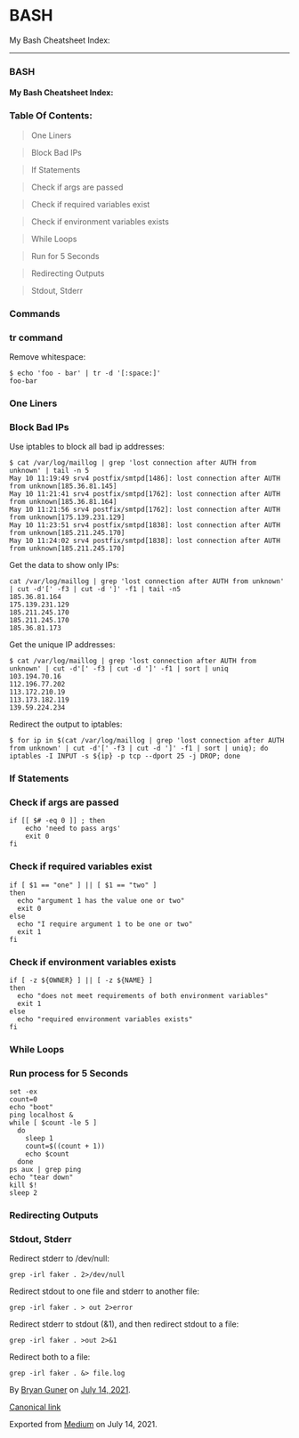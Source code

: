 BASH
====

My Bash Cheatsheet Index:

------------------------------------------------------------------------

### BASH

#### My Bash Cheatsheet Index:

### Table Of Contents:

> One Liners

> Block Bad IPs

> If Statements

> Check if args are passed

> Check if required variables exist

> Check if environment variables exists

> While Loops

> Run for 5 Seconds

> Redirecting Outputs

> Stdout, Stderr

### Commands

### tr command

Remove whitespace:

    $ echo 'foo - bar' | tr -d '[:space:]'
    foo-bar

### One Liners

### Block Bad IPs

Use iptables to block all bad ip addresses:

    $ cat /var/log/maillog | grep 'lost connection after AUTH from unknown' | tail -n 5
    May 10 11:19:49 srv4 postfix/smtpd[1486]: lost connection after AUTH from unknown[185.36.81.145]
    May 10 11:21:41 srv4 postfix/smtpd[1762]: lost connection after AUTH from unknown[185.36.81.164]
    May 10 11:21:56 srv4 postfix/smtpd[1762]: lost connection after AUTH from unknown[175.139.231.129]
    May 10 11:23:51 srv4 postfix/smtpd[1838]: lost connection after AUTH from unknown[185.211.245.170]
    May 10 11:24:02 srv4 postfix/smtpd[1838]: lost connection after AUTH from unknown[185.211.245.170]

Get the data to show only IPs:

    cat /var/log/maillog | grep 'lost connection after AUTH from unknown' | cut -d'[' -f3 | cut -d ']' -f1 | tail -n5
    185.36.81.164
    175.139.231.129
    185.211.245.170
    185.211.245.170
    185.36.81.173

Get the unique IP addresses:

    $ cat /var/log/maillog | grep 'lost connection after AUTH from unknown' | cut -d'[' -f3 | cut -d ']' -f1 | sort | uniq
    103.194.70.16
    112.196.77.202
    113.172.210.19
    113.173.182.119
    139.59.224.234

Redirect the output to iptables:

    $ for ip in $(cat /var/log/maillog | grep 'lost connection after AUTH from unknown' | cut -d'[' -f3 | cut -d ']' -f1 | sort | uniq); do iptables -I INPUT -s ${ip} -p tcp --dport 25 -j DROP; done

### If Statements

### Check if args are passed

    if [[ $# -eq 0 ]] ; then
        echo 'need to pass args'
        exit 0
    fi

### Check if required variables exist

    if [ $1 == "one" ] || [ $1 == "two" ]
    then
      echo "argument 1 has the value one or two"
      exit 0
    else
      echo "I require argument 1 to be one or two"
      exit 1
    fi

### Check if environment variables exists

    if [ -z ${OWNER} ] || [ -z ${NAME} ]
    then
      echo "does not meet requirements of both environment variables"
      exit 1
    else
      echo "required environment variables exists"
    fi

### While Loops

### Run process for 5 Seconds

    set -ex
    count=0
    echo "boot"
    ping localhost &
    while [ $count -le 5 ]
      do
        sleep 1
        count=$((count + 1))
        echo $count
      done
    ps aux | grep ping
    echo "tear down"
    kill $!
    sleep 2

### Redirecting Outputs

### Stdout, Stderr

Redirect stderr to /dev/null:

    grep -irl faker . 2>/dev/null

Redirect stdout to one file and stderr to another file:

    grep -irl faker . > out 2>error

Redirect stderr to stdout (&1), and then redirect stdout to a file:

    grep -irl faker . >out 2>&1

Redirect both to a file:

    grep -irl faker . &> file.log

By <a href="https://medium.com/@bryanguner" class="p-author h-card">Bryan Guner</a> on [July 14, 2021](https://medium.com/p/d3077114aea7).

<a href="https://medium.com/@bryanguner/bash-d3077114aea7" class="p-canonical">Canonical link</a>

Exported from [Medium](https://medium.com) on July 14, 2021.

